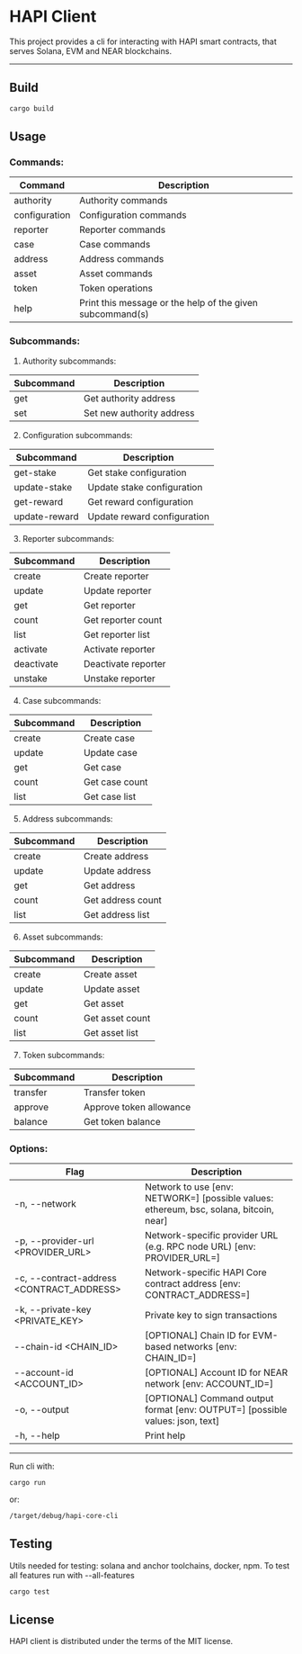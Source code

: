 # HAPI Client

This project provides a cli for interacting with HAPI smart contracts, that serves Solana, EVM and NEAR blockchains.

---

## Build

```bash
cargo build
```

## Usage

### Commands:

| Command       | Description                                               |
| ------------- | --------------------------------------------------------- |
| authority     | Authority commands                                        |
| configuration | Configuration commands                                    |
| reporter      | Reporter commands                                         |
| case          | Case commands                                             |
| address       | Address commands                                          |
| asset         | Asset commands                                            |
| token         | Token operations                                          |
| help          | Print this message or the help of the given subcommand(s) |

### Subcommands:

1. Authority subcommands:

| Subcommand | Description               |
| ---------- | ------------------------- |
| get        | Get authority address     |
| set        | Set new authority address |

2. Configuration subcommands:

| Subcommand    | Description                 |
| ------------- | --------------------------- |
| get-stake     | Get stake configuration     |
| update-stake  | Update stake configuration  |
| get-reward    | Get reward configuration    |
| update-reward | Update reward configuration |

3. Reporter subcommands:

| Subcommand | Description         |
| ---------- | ------------------- |
| create     | Create reporter     |
| update     | Update reporter     |
| get        | Get reporter        |
| count      | Get reporter count  |
| list       | Get reporter list   |
| activate   | Activate reporter   |
| deactivate | Deactivate reporter |
| unstake    | Unstake reporter    |

4. Case subcommands:

| Subcommand | Description    |
| ---------- | -------------- |
| create     | Create case    |
| update     | Update case    |
| get        | Get case       |
| count      | Get case count |
| list       | Get case list  |

5. Address subcommands:

| Subcommand | Description       |
| ---------- | ----------------- |
| create     | Create address    |
| update     | Update address    |
| get        | Get address       |
| count      | Get address count |
| list       | Get address list  |

6. Asset subcommands:

| Subcommand | Description     |
| ---------- | --------------- |
| create     | Create asset    |
| update     | Update asset    |
| get        | Get asset       |
| count      | Get asset count |
| list       | Get asset list  |

7. Token subcommands:

| Subcommand | Description             |
| ---------- | ----------------------- |
| transfer   | Transfer token          |
| approve    | Approve token allowance |
| balance    | Get token balance       |

### Options:

| Flag                                      | Description                                                                            |
| ----------------------------------------- | -------------------------------------------------------------------------------------- |
| -n, --network <NETWORK>                   | Network to use [env: NETWORK=] [possible values: ethereum, bsc, solana, bitcoin, near] |
| -p, --provider-url <PROVIDER_URL>         | Network-specific provider URL (e.g. RPC node URL) [env: PROVIDER_URL=]                 |
| -c, --contract-address <CONTRACT_ADDRESS> | Network-specific HAPI Core contract address [env: CONTRACT_ADDRESS=]                   |
| -k, --private-key <PRIVATE_KEY>           | Private key to sign transactions                                                       |
| --chain-id <CHAIN_ID>                     | [OPTIONAL] Chain ID for EVM-based networks [env: CHAIN_ID=]                            |
| --account-id <ACCOUNT_ID>                 | [OPTIONAL] Account ID for NEAR network [env: ACCOUNT_ID=]                              |
| -o, --output <OUTPUT>                     | [OPTIONAL] Command output format [env: OUTPUT=] [possible values: json, text]          |
| -h, --help                                | Print help                                                                             |

---

Run cli with:

```
cargo run
```

or:

```bash
/target/debug/hapi-core-cli
```

## Testing

Utils needed for testing: solana and anchor toolchains, docker, npm.
To test all features run with --all-features

```bash
cargo test
```

## License

HAPI client is distributed under the terms of the MIT license.
